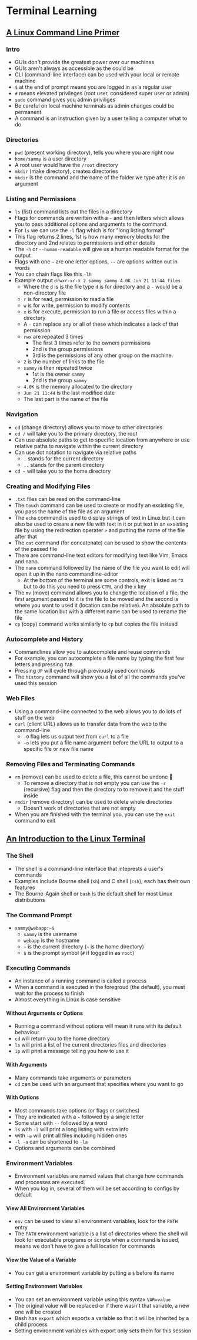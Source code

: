 # Terminal Learning

## [A Linux Command Line Primer](https://www.digitalocean.com/community/tutorials/a-linux-command-line-primer)

### Intro

- GUIs don't provide the greatest power over our machines
- GUIs aren't always as accessible as the could be
- CLI (command-line interface) can be used with your local or remote machine
- `$` at the end of prompt means you are logged in as a regular user
- `#` means elevated privileges (root user, considered super user or admin)
- `sudo` command gives you admin priviliges
- Be careful on local machine terminals as admin changes could be permanent
- A command is an instruction given by a user telling a computer what to do

### Directories

- `pwd` (present working directory), tells you where you are right now
- `home/sammy` is a user directory
- A root user would have the `/root` directory
- `mkdir` (make directory), creates directories
- `mkdir` is the command and the name of the folder we type after it is an argument

### Listing and Permissions

- `ls` (list) command lists out the files in a directory
- Flags for commands are written with a `-` and then letters which allows you to pass additional options and arguments to the command.
- For `ls` we can use the `-l` flag which is for "long listing format"
- This flag returns 2 lines, 1st is how many memory blocks for the directory and 2nd relates to permissions and other details
- The `-h` or `--human-readable` will give us a human readable format for the output
- Flags with one `-` are one letter options, `--` are options written out in words
- You can chain flags like this `-lh`
- Example output `drwxr-xr-x 2 sammy sammy 4.0K Jun 21 11:44 files`
  - Where the `d` is is the file type `d` is for directory and a `-` would be a non-directory file
  - `r` is for read, permission to read a file
  - `w` is for write, permission to modify contents
  - `x` is for execute, permission to run a file or access files within a directory
  - A `-` can replace any or all of these which indicates a lack of that permission
  - `rwx` are repeated 3 times
    - The first 3 times refer to the owners permissions
    - 2nd is the group permissions
    - 3rd is the permissions of any other group on the machine.
  - `2` is the number of links to the file
  - `sammy` is then repeated twice
    - 1st is the owner `sammy`
    - 2nd is the group `sammy`
  - `4.0K` is the memory allocated to the directory
  - `Jun 21 11:44` is the last modified date
  - The last part is the name of the file

### Navigation

- `cd` (change directory) allows you to move to other directories
- `cd /` will take you to the primary directory, the root
- Can use absolute paths to get to specific location from anywhere or use relative paths to navigate within the current directory
- Can use dot notation to navigate via relative paths
  - `.` stands for the current directory
  - `..` stands for the parent directory
- `cd ~` will take you to the home directory

### Creating and Modifying Files

- `.txt` files can be read on the command-line
- The `touch` command can be used to create or modify an exsisting file, you pass the name of the file as an argument
- The `echo` command is used to display strings of text in Linux but it can also be used to creare a new file with text in it or put text in an exsisting file by using the redirection operater `>` and putting the name of the file after that
- The `cat` command (for concatenate) can be used to show the contents of the passed file
- There are command-line text editors for modifying text like Vim, Emacs and nano.
- The `nano` command followed by the name of the file you want to edit will open it up in the nano commandline-editor
  - At the bottom of the terminal are some controls, exit is listed as `^X` but to do this you need to press `CTRL` and the `x` key
- The `mv` (move) command allows you to change the location of a file, the first argument passed to it is the file to be moved and the second is where you want to used it (location can be relative). An absolute path to the same location but with a different name can be used to rename the file
- `cp` (copy) command works similarly to `cp` but copies the file instead

### Autocomplete and History

- Commandlines allow you to autocomplete and reuse commands
- For example, you can autocomplete a file name by typing the first few letters and pressing `TAB`
- Pressing `UP` will cycle through previously used commands
- The `history` command will show you a list of all the commands you've used this session

### Web Files

- Using a command-line connected to the web allows you to do lots of stuff on the web
- `curl` (client URL) allows us to transfer data from the web to the command-line
  - `-O` flag lets us output text from `curl` to a file
  - `-o` lets you put a file name argument before the URL to output to a specific file or new file name

### Removing Files and Terminating Commands

- `rm` (remove) can be used to delete a file, this cannot be undone 😬
  - To remove a directory that is not empty you can use the `-r` (recursive) flag and then the directory to to remove it and the stuff inside
- `rmdir` (remove directory) can be used to delete whole directories
  - Doesn't work of directories that are not empty
- When you are finished with the terminal you, you can use the `exit` command to exit

## [An Introduction to the Linux Terminal](https://www.digitalocean.com/community/tutorials/an-introduction-to-the-linux-terminal)

### The Shell

- The shell is a command-line interface that inteprests a user's commands
- Examples include Bourne shell (`sh`) and C shell (`csh`), each has their own features
- The Bourne-Again shell or `bash` is the default shell for most Linux distributions

### The Command Prompt

- `sammy@webapp:~$`
  - `sammy` is the username
  - `webapp` is the hostname
  - `~` is the current directory (`~` is the home directory)
  - `$` is the prompt symbol (`#` if logged in as `root`)

### Executing Commands

- An instance of a running command is called a process
- When a command is executed in the foregroud (the default), you must wait for the process to finish
- Almost everything in Linux is case sensitive

#### Without Arguments or Options

- Running a command without options will mean it runs with its default behaviour
- `cd` will return you to the home directory
- `ls` will print a list of the current directories files and directories
- `ip` will print a message telling you how to use it

#### With Arguments

- Many commands take arguments or parameters
- `cd` can be used with an argument that specifies where you want to go

#### With Options

- Most commands take options (or flags or switches)
- They are indicated with a `-` followed by a single letter
- Some start with `--` followed by a word
- `ls` with `-l` will print a long listing with extra info
- with `-a` will print all files including hidden ones
- `-l -a` can be shortened to `-la`
- Options and arguments can be combined

### Environment Variables

- Environment variables are named values that change how commands and processes are executed.
- When you log in, several of them will be set according to configs by default

#### View All Environment Variables

- `env` can be used to view all environment variables, look for the `PATH` entry
- The `PATH` environment variable is a list of directories where the shell will look for executable programs or scripts when a command is issued, means we don't have to give a full location for commands

#### View the Value of a Variable

- You can get a environment variable by putting a `$` before its name

#### Setting Environment Variables

- You can set an environment variable using this syntax `VAR=value`
- The original value will be replaced or if there wasn't that variable, a new one will be created
- Bash has `export` which exports a variable so that it will be inherited by a child process
- Setting environment variables with export only sets them for this session